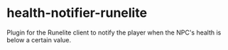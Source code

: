 # health-notifier-runelite
Plugin for the Runelite client to notify the player when the NPC's health is below a certain value.

